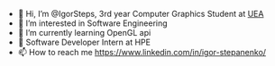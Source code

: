 - 👋 Hi, I’m @IgorSteps, 3rd year Computer Graphics Student at [UEA](https://www.uea.ac.uk/)
- 👀 I’m interested in Software Engineering
- 🌱 I’m currently learning OpenGL api
- 📍 Software Developer Intern at HPE
- 📫 How to reach me https://www.linkedin.com/in/igor-stepanenko/

<!---
IgorSteps/IgorSteps is a ✨ special ✨ repository because its `README.md` (this file) appears on your GitHub profile.
You can click the Preview link to take a look at your changes.
--->
